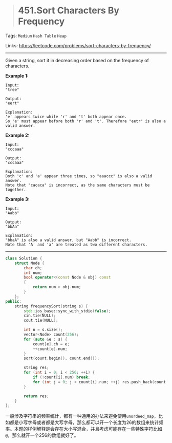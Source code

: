 > # 451.Sort Characters By Frequency

Tags: `Medium` `Hash Table` `Heap`

Links: https://leetcode.com/problems/sort-characters-by-frequency/

-----

Given a string, sort it in decreasing order based on the frequency of characters.

**Example 1:**

```
Input:
"tree"

Output:
"eert"

Explanation:
'e' appears twice while 'r' and 't' both appear once.
So 'e' must appear before both 'r' and 't'. Therefore "eetr" is also a valid answer.
```

**Example 2:**

```
Input:
"cccaaa"

Output:
"cccaaa"

Explanation:
Both 'c' and 'a' appear three times, so "aaaccc" is also a valid answer.
Note that "cacaca" is incorrect, as the same characters must be together.
```

**Example 3:**

```
Input:
"Aabb"

Output:
"bbAa"

Explanation:
"bbaA" is also a valid answer, but "Aabb" is incorrect.
Note that 'A' and 'a' are treated as two different characters.
```

------

```c++
class Solution {
    struct Node {
        char ch;
        int num;
        bool operator<(const Node & obj) const
        {
            return num > obj.num;
        }
    };
public:
    string frequencySort(string s) {
        std::ios_base::sync_with_stdio(false);
		cin.tie(NULL);
		cout.tie(NULL);

        int n = s.size();
        vector<Node> count(256);
        for (auto &e : s) {
            count[e].ch = e;
            ++count[e].num;
        }
        sort(count.begin(), count.end());

        string res;
        for (int i = 0; i < 256; ++i) {
            if (!count[i].num) break;
            for (int j = 0; j < count[i].num; ++j) res.push_back(count[i].ch);
        }

        return res;
    }
};
```

一般涉及字符串的频率统计，都有一种通用的办法来避免使用`unordeed_map`，比如都是小写字母或者都是大写字母，那么都可以开一个长度为26的数组来统计频率。本题的样例解释是会存在大小写混合，并且考虑可能存在一些特殊字符比如`@`，那么就开一个256的数组就好了。